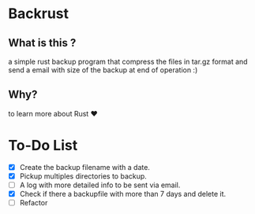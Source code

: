 # Backrust

## What is this ? 
a simple rust backup program that compress the files in tar.gz format and send a email with size of the backup at end of operation :)

## Why?
to learn more about Rust ❤️

# To-Do List
- [x] Create the backup filename with a date.
- [x] Pickup multiples directories to backup.
- [ ] A log with more detailed info to be sent via email.
- [x] Check if there a backupfile with more than 7 days and delete it.
- [ ] Refactor